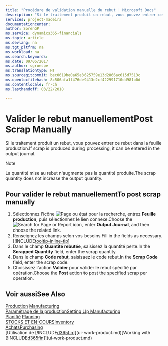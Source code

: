 ```yaml
---
title: "Procédure de validation manuelle du rebut | Microsoft Docs"
description: "Si le traitement produit un rebut, vous pouvez entrer ce rebut dans la feuille production. Remarquez que la quantité perte n'augmente pas la quantité produite."
services: project-madeira
documentationcenter: 
author: SorenGP
ms.service: dynamics365-financials
ms.topic: article
ms.devlang: na
ms.tgt_pltfrm: na
ms.workload: na
ms.search.keywords: 
ms.date: 09/06/2017
ms.author: sgroespe
ms.translationtype: HT
ms.sourcegitcommit: bec0619be0a65e3625759e13d2866ac615d7513c
ms.openlocfilehash: 8c506afa1f476de9413e2cf422991710dd981b0d
ms.contentlocale: fr-ch
ms.lasthandoff: 03/22/2018

---
```

# <a name="post-scrap-manually"></a><span data-ttu-id="53081-104">Valider le rebut manuellement</span><span class="sxs-lookup"><span data-stu-id="53081-104">Post Scrap Manually</span></span>
<span data-ttu-id="53081-105">Si le traitement produit un rebut, vous pouvez entrer ce rebut dans la feuille production.</span><span class="sxs-lookup"><span data-stu-id="53081-105">If scrap is produced during processing, it can be entered in the output journal.</span></span> 

> [!NOTE]
> <span data-ttu-id="53081-106">La quantité mise au rebut n'augmente pas la quantité produite.</span><span class="sxs-lookup"><span data-stu-id="53081-106">The scrap quantity does not increase the output quantity.</span></span>  

## <a name="to-post-scrap-manually"></a><span data-ttu-id="53081-107">Pour valider le rebut manuellement</span><span class="sxs-lookup"><span data-stu-id="53081-107">To post scrap manually</span></span>  
1. <span data-ttu-id="53081-108">Sélectionnez l'icône ![Page ou état pour la recherche](media/ui-search/search_small.png "Page ou état pour la recherche"), entrez **Feuille production**, puis sélectionnez le lien connexe.</span><span class="sxs-lookup"><span data-stu-id="53081-108">Choose the ![Search for Page or Report](media/ui-search/search_small.png "Search for Page or Report icon") icon, enter **Output Journal**, and then choose the related link.</span></span>  
2. <span data-ttu-id="53081-109">Renseignez les champs selon vos besoins.</span><span class="sxs-lookup"><span data-stu-id="53081-109">Fill in the fields as necessary.</span></span> [!INCLUDE[tooltip-inline-tip](includes/tooltip-inline-tip_md.md)]  
3. <span data-ttu-id="53081-110">Dans le champ **Quantité rebutée**, saisissez la quantité perte.</span><span class="sxs-lookup"><span data-stu-id="53081-110">In the **Scrapped Quantity** field, enter the scrap quantity.</span></span>  
4. <span data-ttu-id="53081-111">Dans le champ **Code rebut**, saisissez le code rebut.</span><span class="sxs-lookup"><span data-stu-id="53081-111">In the **Scrap Code** field, enter the scrap code.</span></span>  
5. <span data-ttu-id="53081-112">Choisissez l'action **Valider** pour valider le rebut spécifié par opération.</span><span class="sxs-lookup"><span data-stu-id="53081-112">Choose the **Post** action to post the specified scrap per operation.</span></span>  

## <a name="see-also"></a><span data-ttu-id="53081-113">Voir aussi</span><span class="sxs-lookup"><span data-stu-id="53081-113">See Also</span></span>  
<span data-ttu-id="53081-114">[Production](production-manage-manufacturing.md)  </span><span class="sxs-lookup"><span data-stu-id="53081-114">[Manufacturing](production-manage-manufacturing.md)  </span></span>  
[<span data-ttu-id="53081-115">Paramétrage de la production</span><span class="sxs-lookup"><span data-stu-id="53081-115">Setting Up Manufacturing</span></span>](production-configure-production-processes.md)  
<span data-ttu-id="53081-116">[Planifié](production-planning.md)    </span><span class="sxs-lookup"><span data-stu-id="53081-116">[Planning](production-planning.md)    </span></span>  
[<span data-ttu-id="53081-117">STOCKS ET EN-COURS</span><span class="sxs-lookup"><span data-stu-id="53081-117">Inventory</span></span>](inventory-manage-inventory.md)  
[<span data-ttu-id="53081-118">Achats</span><span class="sxs-lookup"><span data-stu-id="53081-118">Purchasing</span></span>](purchasing-manage-purchasing.md)  
<span data-ttu-id="53081-119">[Utilisation de [!INCLUDE[d365fin](includes/d365fin_md.md)]](ui-work-product.md)</span><span class="sxs-lookup"><span data-stu-id="53081-119">[Working with [!INCLUDE[d365fin](includes/d365fin_md.md)]](ui-work-product.md)</span></span>

